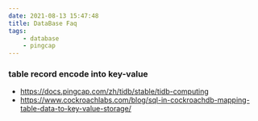 ```yaml
---
date: 2021-08-13 15:47:48
title: DataBase Faq
tags: 
    - database
    - pingcap
---
```

<!--
mermaid example:
<div class="mermaid">
    mermaid program
</div>
-->

### table record encode into key-value
- https://docs.pingcap.com/zh/tidb/stable/tidb-computing
- https://www.cockroachlabs.com/blog/sql-in-cockroachdb-mapping-table-data-to-key-value-storage/